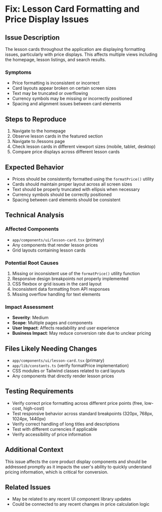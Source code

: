 # Fix: Lesson Card Formatting and Price Display Issues

## Issue Description

The lesson cards throughout the application are displaying formatting issues, particularly with price displays. This affects multiple views including the homepage, lesson listings, and search results.

### Symptoms
- Price formatting is inconsistent or incorrect
- Card layouts appear broken on certain screen sizes
- Text may be truncated or overflowing
- Currency symbols may be missing or incorrectly positioned
- Spacing and alignment issues between card elements

## Steps to Reproduce
1. Navigate to the homepage
2. Observe lesson cards in the featured section
3. Navigate to /lessons page
4. Check lesson cards in different viewport sizes (mobile, tablet, desktop)
5. Compare price displays across different lesson cards

## Expected Behavior
- Prices should be consistently formatted using the `formatPrice()` utility
- Cards should maintain proper layout across all screen sizes
- Text should be properly truncated with ellipsis when necessary
- Currency symbols should be correctly positioned
- Spacing between card elements should be consistent

## Technical Analysis

### Affected Components
- `app/components/ui/lesson-card.tsx` (primary)
- Any components that render lesson prices
- Grid layouts containing lesson cards

### Potential Root Causes
1. Missing or inconsistent use of the `formatPrice()` utility function
2. Responsive design breakpoints not properly implemented
3. CSS flexbox or grid issues in the card layout
4. Inconsistent data formatting from API responses
5. Missing overflow handling for text elements

### Impact Assessment
- **Severity**: Medium
- **Scope**: Multiple pages and components
- **User Impact**: Affects readability and user experience
- **Business Impact**: May reduce conversion rate due to unclear pricing

## Files Likely Needing Changes
- `app/components/ui/lesson-card.tsx` (primary)
- `app/lib/constants.ts` (verify formatPrice implementation)
- CSS modules or Tailwind classes related to card layouts
- Any components that directly render lesson prices

## Testing Requirements
- Verify correct price formatting across different price points (free, low-cost, high-cost)
- Test responsive behavior across standard breakpoints (320px, 768px, 1024px, 1440px)
- Verify correct handling of long titles and descriptions
- Test with different currencies if applicable
- Verify accessibility of price information

## Additional Context
This issue affects the core product display components and should be addressed promptly as it impacts the user's ability to quickly understand pricing information, which is critical for conversion.

## Related Issues
- May be related to any recent UI component library updates
- Could be connected to any recent changes in price calculation logic
